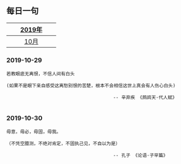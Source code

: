 ## 每日一句 

| [2019年](README.md) |
| ------ |
| &nbsp;&nbsp;&nbsp;&nbsp;&nbsp;&nbsp;&nbsp;&nbsp;&nbsp;[10月](2019/2019-10.md)&nbsp;&nbsp;&nbsp;&nbsp;&nbsp;&nbsp;&nbsp;&nbsp;&nbsp; |


### 2019-10-29
```
若教眼底无离恨，不信人间有白头

(如果不是眼下亲自感受这离愁别恨的苦楚，根本不会相信这世上真会有人伤心白头)

                                       -- 辛弃疾 《鹧鸪天·代人赋》
                             
```

### 2019-10-30
```
毋意，毋必，毋固，毋我。

（不凭空臆测，不绝对肯定，不固执己见，不自以为是）

                                       -- 孔子 《论语·子罕篇》
                                       
```


